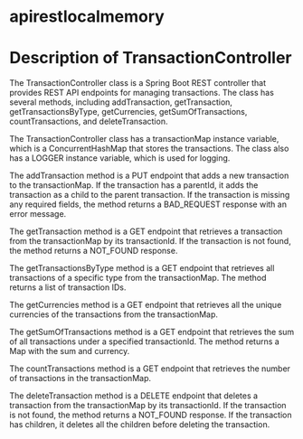 # apirestlocalmemory
# Description of TransactionController
The TransactionController class is a Spring Boot REST controller that provides REST API endpoints for managing transactions. The class has several methods, including addTransaction, getTransaction, getTransactionsByType, getCurrencies, getSumOfTransactions, countTransactions, and deleteTransaction.

The TransactionController class has a transactionMap instance variable, which is a ConcurrentHashMap that stores the transactions. The class also has a LOGGER instance variable, which is used for logging.

The addTransaction method is a PUT endpoint that adds a new transaction to the transactionMap. If the transaction has a parentId, it adds the transaction as a child to the parent transaction. If the transaction is missing any required fields, the method returns a BAD_REQUEST response with an error message.

The getTransaction method is a GET endpoint that retrieves a transaction from the transactionMap by its transactionId. If the transaction is not found, the method returns a NOT_FOUND response.

The getTransactionsByType method is a GET endpoint that retrieves all transactions of a specific type from the transactionMap. The method returns a list of transaction IDs.

The getCurrencies method is a GET endpoint that retrieves all the unique currencies of the transactions from the transactionMap.

The getSumOfTransactions method is a GET endpoint that retrieves the sum of all transactions under a specified transactionId. The method returns a Map with the sum and currency.

The countTransactions method is a GET endpoint that retrieves the number of transactions in the transactionMap.

The deleteTransaction method is a DELETE endpoint that deletes a transaction from the transactionMap by its transactionId. If the transaction is not found, the method returns a NOT_FOUND response. If the transaction has children, it deletes all the children before deleting the transaction.
